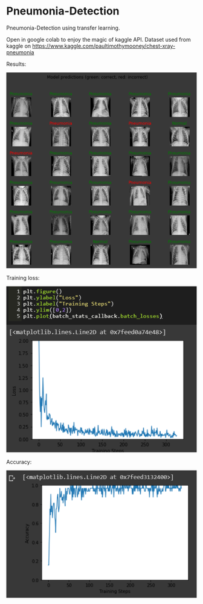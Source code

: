# Pneumonia-Detection
Pneumonia-Detection using transfer learning.

Open in google colab to enjoy the magic of kaggle API.
Dataset used from kaggle on https://www.kaggle.com/paultimothymooney/chest-xray-pneumonia

Results:


![Prediction results](https://github.com/ophirlevinson/Pneumonia-Detection/blob/master/results.PNG)

Training loss:


![Training loss](https://github.com/ophirlevinson/Pneumonia-Detection/blob/master/training_loss.PNG)

Accuracy:


![Accuracy](https://github.com/ophirlevinson/Pneumonia-Detection/blob/master/accuracy.PNG)

